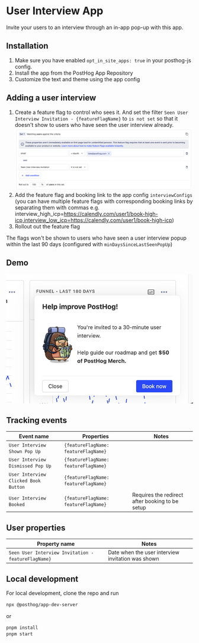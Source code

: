 # User Interview App

Invite your users to an interview through an in-app pop-up with this app.

## Installation

1. Make sure you have enabled `opt_in_site_apps: true` in your posthog-js config.
2. Install the app from the PostHog App Repository
3. Customize the text and theme using the app config

## Adding a user interview

1. Create a feature flag to control who sees it. And set the filter `Seen User Interview Invitation - {featureFlagName}` to `is not set` so that it doesn't show to users who have seen the user interview already.
   ![Feature flag user interview not set](feature-flag-config.png)
2. Add the feature flag and booking link to the app config `interviewConfigs` (you can have multiple feature flags with corresponding booking links by separating them with commas e.g. interview_high_icp=https://calendly.com/user1/book-high-icp,interview_low_icp=https://calendly.com/user1/book-high-icp)
3. Rollout out the feature flag

The flags won't be shown to users who have seen a user interview popup within the last 90 days (configured with `minDaysSinceLastSeenPopUp`)

## Demo

![Example popup](example.png)

## Tracking events

| Event name | Properties | Notes |
| ---------- | ----------- | ----------- |
| `User Interview Shown Pop Up` | `{featureFlagName: featureFlagName}` | |
| `User Interview Dismissed Pop Up` | `{featureFlagName: featureFlagName}` | |
| `User Interview Clicked Book Button` | `{featureFlagName: featureFlagName}` | |
| `User Interview Booked` | `{featureFlagName: featureFlagName}` | Requires the redirect after booking to be setup |

## User properties

| Property name | Notes |
| ------------- | ----------- |
| `Seen User Interview Invitation - featureFlagName}` | Date when the user interview invitation was shown |

## Local development

For local development, clone the repo and run

```bash
npx @posthog/app-dev-server
```

or

```bash
pnpm install
pnpm start
```

